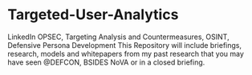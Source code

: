 # Targeted-User-Analytics
LinkedIn OPSEC, Targeting Analysis and Countermeasures, OSINT, Defensive Persona Development 
This Repository will include briefings, research, models and whitepapers from my past research that you may have seen @DEFCON, BSIDES NoVA or in a closed briefing.
